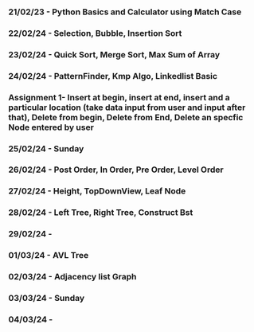 ### 21/02/23 - Python Basics and Calculator using Match Case
### 22/02/24 - Selection, Bubble, Insertion Sort
### 23/02/24 - Quick Sort, Merge Sort, Max Sum of Array
### 24/02/24 - PatternFinder, Kmp Algo, Linkedlist Basic 
### Assignment 1- Insert at begin, insert at end, insert and a particular location (take data input from user and input after that), Delete from begin, Delete from End, Delete an specfic Node entered by user
### 25/02/24 - Sunday
### 26/02/24 - Post Order, In Order, Pre Order, Level Order
### 27/02/24 - Height, TopDownView, Leaf Node
### 28/02/24 - Left Tree, Right Tree, Construct Bst
### 29/02/24 - 
### 01/03/24 - AVL Tree
### 02/03/24 - Adjacency list Graph
### 03/03/24 - Sunday 
### 04/03/24 - 
